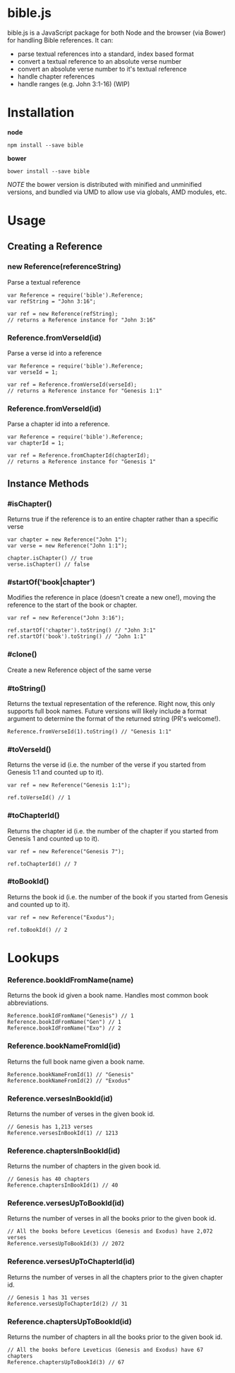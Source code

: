 # bible.js

bible.js is a JavaScript package for both Node and the browser (via Bower) for handling Bible references. It can:

  * parse textual references into a standard, index based format
  * convert a textual reference to an absolute verse number
  * convert an absolute verse number to it's textual reference
  * handle chapter references
  * handle ranges (e.g. John 3:1-16) (WIP)

# Installation

**node**
    
    npm install --save bible

**bower**

    bower install --save bible

*NOTE* the bower version is distributed with minified and unminified versions, and bundled via UMD to allow use via globals, AMD modules, etc.

# Usage

## Creating a Reference

### new Reference(referenceString)
Parse a textual reference

    var Reference = require('bible').Reference;
    var refString = "John 3:16";
    
    var ref = new Reference(refString);
    // returns a Reference instance for "John 3:16"


### Reference.fromVerseId(id)
Parse a verse id into a reference

    var Reference = require('bible').Reference;
    var verseId = 1;
    
    var ref = Reference.fromVerseId(verseId);
    // returns a Reference instance for "Genesis 1:1"


### Reference.fromVerseId(id)
Parse a chapter id into a reference.

    var Reference = require('bible').Reference;
    var chapterId = 1;
    
    var ref = Reference.fromChapterId(chapterId);
    // returns a Reference instance for "Genesis 1"


## Instance Methods

### #isChapter()
Returns true if the reference is to an entire chapter rather than a specific verse

    var chapter = new Reference("John 1");
    var verse = new Reference("John 1:1");
    
    chapter.isChapter() // true
    verse.isChapter() // false


### #startOf('book|chapter')
Modifies the reference in place (doesn't create a new one!), moving the reference to the start of the book or chapter.

    var ref = new Reference("John 3:16");
    
    ref.startOf('chapter').toString() // "John 3:1"
    ref.startOf('book').toString() // "John 1:1"


### #clone()
Create a new Reference object of the same verse


### #toString()
Returns the textual representation of the reference. Right now, this only supports full book names. Future versions will likely include a format argument to determine the format of the returned string (PR's welcome!).
    
    Reference.fromVerseId(1).toString() // "Genesis 1:1"


### #toVerseId()
Returns the verse id (i.e. the number of the verse if you started from Genesis 1:1 and counted up to it).

    var ref = new Reference("Genesis 1:1");
    
    ref.toVerseId() // 1


### #toChapterId()
Returns the chapter id (i.e. the number of the chapter if you started from Genesis 1 and counted up to it).

    var ref = new Reference("Genesis 7");
    
    ref.toChapterId() // 7


### #toBookId()
Returns the book id (i.e. the number of the book if you started from Genesis and counted up to it).

    var ref = new Reference("Exodus");
    
    ref.toBookId() // 2


# Lookups

### Reference.bookIdFromName(name)
Returns the book id given a book name. Handles most common book abbreviations.

    Reference.bookIdFromName("Genesis") // 1
    Reference.bookIdFromName("Gen") // 1
    Reference.bookIdFromName("Exo") // 2

### Reference.bookNameFromId(id)
Returns the full book name given a book name.

    Reference.bookNameFromId(1) // "Genesis"
    Reference.bookNameFromId(2) // "Exodus"


### Reference.versesInBookId(id)
Returns the number of verses in the given book id.
    
    // Genesis has 1,213 verses
    Reference.versesInBookId(1) // 1213


### Reference.chaptersInBookId(id)
Returns the number of chapters in the given book id.

    // Genesis has 40 chapters
    Reference.chaptersInBookId(1) // 40


### Reference.versesUpToBookId(id)
Returns the number of verses in all the books prior to the given book id.

    // All the books before Leveticus (Genesis and Exodus) have 2,072 verses
    Reference.versesUpToBookId(3) // 2072


### Reference.versesUpToChapterId(id)
Returns the number of verses in all the chapters prior to the given chapter id.

    // Genesis 1 has 31 verses
    Reference.versesUpToChapterId(2) // 31


### Reference.chaptersUpToBookId(id)
Returns the number of chapters in all the books prior to the given book id.

    // All the books before Leveticus (Genesis and Exodus) have 67 chapters
    Reference.chaptersUpToBookId(3) // 67


